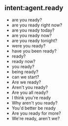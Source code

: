 ## intent:agent.ready
- are you ready?
- are you ready right now?
- are you ready today?
- are you ready now?
- are you ready tonight?
- were you ready?
- have you been ready?
- ready?
- ready now?
- you ready?
- being ready?
- can we start?
- Are we ready?
- Aren't you ready?
- Are you all ready?
- I think you're ready
- Why aren't you ready?
- You'd better be ready
- Are you ready for more?
- We're ready, aren't we?
